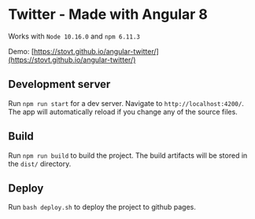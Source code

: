 # Twitter - Made with Angular 8

Works with `Node 10.16.0` and `npm 6.11.3`

Demo: [https://stovt.github.io/angular-twitter/](https://stovt.github.io/angular-twitter/)

## Development server

Run `npm run start` for a dev server. Navigate to `http://localhost:4200/`. The app will automatically reload if you change any of the source files.

## Build

Run `npm run build` to build the project. The build artifacts will be stored in the `dist/` directory.

## Deploy

Run `bash deploy.sh` to deploy the project to github pages.

